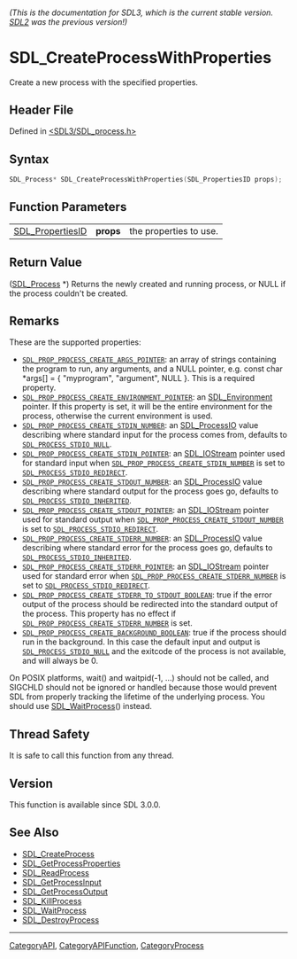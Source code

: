 ###### (This is the documentation for SDL3, which is the current stable version. [SDL2](https://wiki.libsdl.org/SDL2/) was the previous version!)
# SDL_CreateProcessWithProperties

Create a new process with the specified properties.

## Header File

Defined in [<SDL3/SDL_process.h>](https://github.com/libsdl-org/SDL/blob/main/include/SDL3/SDL_process.h)

## Syntax

```c
SDL_Process* SDL_CreateProcessWithProperties(SDL_PropertiesID props);
```

## Function Parameters

|                                      |           |                        |
| ------------------------------------ | --------- | ---------------------- |
| [SDL_PropertiesID](SDL_PropertiesID) | **props** | the properties to use. |

## Return Value

([SDL_Process](SDL_Process) *) Returns the newly created and running
process, or NULL if the process couldn't be created.

## Remarks

These are the supported properties:

- [`SDL_PROP_PROCESS_CREATE_ARGS_POINTER`](SDL_PROP_PROCESS_CREATE_ARGS_POINTER):
  an array of strings containing the program to run, any arguments, and a
  NULL pointer, e.g. const char *args[] = { "myprogram", "argument", NULL
  }. This is a required property.
- [`SDL_PROP_PROCESS_CREATE_ENVIRONMENT_POINTER`](SDL_PROP_PROCESS_CREATE_ENVIRONMENT_POINTER):
  an [SDL_Environment](SDL_Environment) pointer. If this property is set,
  it will be the entire environment for the process, otherwise the current
  environment is used.
- [`SDL_PROP_PROCESS_CREATE_STDIN_NUMBER`](SDL_PROP_PROCESS_CREATE_STDIN_NUMBER):
  an [SDL_ProcessIO](SDL_ProcessIO) value describing where standard input
  for the process comes from, defaults to
  [`SDL_PROCESS_STDIO_NULL`](SDL_PROCESS_STDIO_NULL).
- [`SDL_PROP_PROCESS_CREATE_STDIN_POINTER`](SDL_PROP_PROCESS_CREATE_STDIN_POINTER):
  an [SDL_IOStream](SDL_IOStream) pointer used for standard input when
  [`SDL_PROP_PROCESS_CREATE_STDIN_NUMBER`](SDL_PROP_PROCESS_CREATE_STDIN_NUMBER)
  is set to [`SDL_PROCESS_STDIO_REDIRECT`](SDL_PROCESS_STDIO_REDIRECT).
- [`SDL_PROP_PROCESS_CREATE_STDOUT_NUMBER`](SDL_PROP_PROCESS_CREATE_STDOUT_NUMBER):
  an [SDL_ProcessIO](SDL_ProcessIO) value describing where standard output
  for the process goes go, defaults to
  [`SDL_PROCESS_STDIO_INHERITED`](SDL_PROCESS_STDIO_INHERITED).
- [`SDL_PROP_PROCESS_CREATE_STDOUT_POINTER`](SDL_PROP_PROCESS_CREATE_STDOUT_POINTER):
  an [SDL_IOStream](SDL_IOStream) pointer used for standard output when
  [`SDL_PROP_PROCESS_CREATE_STDOUT_NUMBER`](SDL_PROP_PROCESS_CREATE_STDOUT_NUMBER)
  is set to [`SDL_PROCESS_STDIO_REDIRECT`](SDL_PROCESS_STDIO_REDIRECT).
- [`SDL_PROP_PROCESS_CREATE_STDERR_NUMBER`](SDL_PROP_PROCESS_CREATE_STDERR_NUMBER):
  an [SDL_ProcessIO](SDL_ProcessIO) value describing where standard error
  for the process goes go, defaults to
  [`SDL_PROCESS_STDIO_INHERITED`](SDL_PROCESS_STDIO_INHERITED).
- [`SDL_PROP_PROCESS_CREATE_STDERR_POINTER`](SDL_PROP_PROCESS_CREATE_STDERR_POINTER):
  an [SDL_IOStream](SDL_IOStream) pointer used for standard error when
  [`SDL_PROP_PROCESS_CREATE_STDERR_NUMBER`](SDL_PROP_PROCESS_CREATE_STDERR_NUMBER)
  is set to [`SDL_PROCESS_STDIO_REDIRECT`](SDL_PROCESS_STDIO_REDIRECT).
- [`SDL_PROP_PROCESS_CREATE_STDERR_TO_STDOUT_BOOLEAN`](SDL_PROP_PROCESS_CREATE_STDERR_TO_STDOUT_BOOLEAN):
  true if the error output of the process should be redirected into the
  standard output of the process. This property has no effect if
  [`SDL_PROP_PROCESS_CREATE_STDERR_NUMBER`](SDL_PROP_PROCESS_CREATE_STDERR_NUMBER)
  is set.
- [`SDL_PROP_PROCESS_CREATE_BACKGROUND_BOOLEAN`](SDL_PROP_PROCESS_CREATE_BACKGROUND_BOOLEAN):
  true if the process should run in the background. In this case the
  default input and output is
  [`SDL_PROCESS_STDIO_NULL`](SDL_PROCESS_STDIO_NULL) and the exitcode of
  the process is not available, and will always be 0.

On POSIX platforms, wait() and waitpid(-1, ...) should not be called, and
SIGCHLD should not be ignored or handled because those would prevent SDL
from properly tracking the lifetime of the underlying process. You should
use [SDL_WaitProcess](SDL_WaitProcess)() instead.

## Thread Safety

It is safe to call this function from any thread.

## Version

This function is available since SDL 3.0.0.

## See Also

- [SDL_CreateProcess](SDL_CreateProcess)
- [SDL_GetProcessProperties](SDL_GetProcessProperties)
- [SDL_ReadProcess](SDL_ReadProcess)
- [SDL_GetProcessInput](SDL_GetProcessInput)
- [SDL_GetProcessOutput](SDL_GetProcessOutput)
- [SDL_KillProcess](SDL_KillProcess)
- [SDL_WaitProcess](SDL_WaitProcess)
- [SDL_DestroyProcess](SDL_DestroyProcess)

----
[CategoryAPI](CategoryAPI), [CategoryAPIFunction](CategoryAPIFunction), [CategoryProcess](CategoryProcess)

